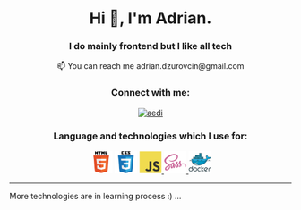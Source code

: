 <h1 align="center">Hi 👋, I'm Adrian.</h1>
<h3 align="center">I do mainly frontend but I like all tech </h3>
<p align="center">
  📫 You can reach me adrian.dzurovcin@gmail.com

</p>

<h3 align="center">Connect with me:</h3>
<p align="center">
<a href="https://www.linkedin.com/in/adri%C3%A1n-dzurov%C4%8Din-54355919b/" target="blank"><img align="center" src="https://raw.githubusercontent.com/rahuldkjain/github-profile-readme-generator/master/src/images/icons/Social/linked-in-alt.svg" alt="aedi" height="30" width="40" /></a>
  </p>
  
<h3 align="center">Language and technologies which I use for:</h3>
<p align="center">
<a href="https://www.w3.org/html/" target="_blank"> <img src="https://raw.githubusercontent.com/devicons/devicon/master/icons/html5/html5-original-wordmark.svg" alt="html5" width="40" height="40"/></a>
    <a href="https://www.w3schools.com/css/" target="_blank"> <img src="https://raw.githubusercontent.com/devicons/devicon/master/icons/css3/css3-original-wordmark.svg" alt="css3" width="40" height="40"/></a>
    <a href="https://developer.mozilla.org/en-US/docs/Web/JavaScript" target="_blank"> <img src="https://raw.githubusercontent.com/devicons/devicon/master/icons/javascript/javascript-original.svg" alt="javascript" width="40" height="40"/> </a>
    <a href="https://sass-lang.com" target="_blank"> <img src="https://raw.githubusercontent.com/devicons/devicon/master/icons/sass/sass-original.svg" alt="sass" width="40" height="40"/> </a>
    <a href="https://www.docker.com/" target="_blank"> <img src="https://raw.githubusercontent.com/devicons/devicon/master/icons/docker/docker-original-wordmark.svg" alt="docker" width="40" height="40"/> </a> 
      </p>
<hr>
More technologies are in learning process :) ...










